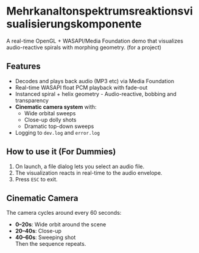 # Mehrkanaltonspektrumsreaktionsvisualisierungskomponente

A real-time OpenGL + WASAPI/Media Foundation demo that visualizes audio-reactive spirals with morphing geometry. (for a project)

## Features
- Decodes and plays back audio (MP3 etc) via Media Foundation
- Real-time WASAPI float PCM playback with fade-out
- Instanced spiral + helix geometry - Audio-reactive, bobbing and transparency
- **Cinematic camera system** with:
  - Wide orbital sweeps
  - Close-up dolly shots
  - Dramatic top-down sweeps
- Logging to `dev.log` and `error.log`

## How to use it (For Dummies)
1. On launch, a file dialog lets you select an audio file.
2. The visualization reacts in real-time to the audio envelope.
3. Press `ESC` to exit.

## Cinematic Camera
The camera cycles around every 60 seconds:
- **0–20s**: Wide orbit around the scene
- **20–40s**: Close-up
- **40–60s**: Sweeping shot  
Then the sequence repeats.
